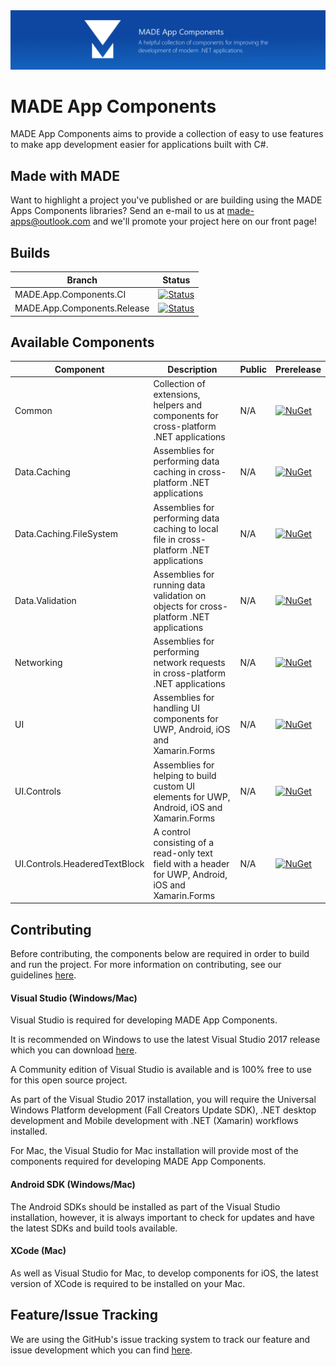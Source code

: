 <img src="ProjectHeroBanner.png" alt="MADE App Components Hero" />

# MADE App Components

MADE App Components aims to provide a collection of easy to use features to make app development easier for applications built with C#.

## Made with MADE

Want to highlight a project you've published or are building using the MADE Apps Components libraries? Send an e-mail to us at made-apps@outlook.com and we'll promote your project here on our front page!

## Builds

| Branch | Status |
| ------ | ------ |
| MADE.App.Components.CI | [![Status](https://jamesmcroft.visualstudio.com/_apis/public/build/definitions/51429873-1f51-4edf-86fa-aac46053f624/18/badge)](https://github.com/MADE-Apps/MADE-App-Components) |
| MADE.App.Components.Release | [![Status](https://jamesmcroft.visualstudio.com/_apis/public/build/definitions/51429873-1f51-4edf-86fa-aac46053f624/20/badge)](https://github.com/MADE-Apps/MADE-App-Components) |

## Available Components

| Component | Description | Public | Prerelease |
| ------ | ------ | ------ | ------ |
| Common | Collection of extensions, helpers and components for cross-platform .NET applications | N/A | [![NuGet](https://img.shields.io/nuget/v/MADE.Common.svg)](https://www.nuget.org/packages/MADE.Common/) |
| Data.Caching | Assemblies for performing data caching in cross-platform .NET applications | N/A | [![NuGet](https://img.shields.io/nuget/v/MADE.Data.Caching.svg)](https://www.nuget.org/packages/MADE.Data.Caching/) |
| Data.Caching.FileSystem | Assemblies for performing data caching to local file in cross-platform .NET applications | N/A | [![NuGet](https://img.shields.io/nuget/v/MADE.Data.Caching.FileSystem.svg)](https://www.nuget.org/packages/MADE.Data.Caching.FileSystem/) |
| Data.Validation | Assemblies for running data validation on objects for cross-platform .NET applications | N/A | [![NuGet](https://img.shields.io/nuget/v/MADE.Data.Validation.svg)](https://www.nuget.org/packages/MADE.Data.Validation/) |
| Networking | Assemblies for performing network requests in cross-platform .NET applications | N/A | [![NuGet](https://img.shields.io/nuget/v/MADE.Networking.svg)](https://www.nuget.org/packages/MADE.Networking/) |
| UI | Assemblies for handling UI components for UWP, Android, iOS and Xamarin.Forms | N/A | [![NuGet](https://img.shields.io/nuget/v/MADE.UI.svg)](https://www.nuget.org/packages/MADE.UI/) |
| UI.Controls | Assemblies for helping to build custom UI elements for UWP, Android, iOS and Xamarin.Forms | N/A | [![NuGet](https://img.shields.io/nuget/v/MADE.UI.Controls.svg)](https://www.nuget.org/packages/MADE.UI.Controls/) |
| UI.Controls.HeaderedTextBlock | A control consisting of a read-only text field with a header for UWP, Android, iOS and Xamarin.Forms | N/A | [![NuGet](https://img.shields.io/nuget/v/MADE.UI.Controls.HeaderedTextBlock.svg)](https://www.nuget.org/packages/MADE.UI.Controls.HeaderedTextBlock/) |

## Contributing

Before contributing, the components below are required in order to build and run the project. For more information on contributing, see our guidelines [here](CONTRIBUTING.md).

#### Visual Studio (Windows/Mac)

Visual Studio is required for developing MADE App Components. 

It is recommended on Windows to use the latest Visual Studio 2017 release which you can download [here](https://www.visualstudio.com/downloads/). 

A Community edition of Visual Studio is available and is 100% free to use for this open source project.

As part of the Visual Studio 2017 installation, you will require the Universal Windows Platform development (Fall Creators Update SDK), .NET desktop development and Mobile development with .NET (Xamarin) workflows installed.

For Mac, the Visual Studio for Mac installation will provide most of the components required for developing MADE App Components.

#### Android SDK (Windows/Mac)
The Android SDKs should be installed as part of the Visual Studio installation, however, it is always important to check for updates and have the latest SDKs and build tools available. 

#### XCode (Mac)
As well as Visual Studio for Mac, to develop components for iOS, the latest version of XCode is required to be installed on your Mac.

## Feature/Issue Tracking

We are using the GitHub's issue tracking system to track our feature and issue development which you can find [here](https://github.com/MADE-Apps/MADE-App-Components/issues).
